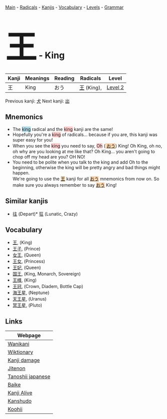 <style> bigfont {font-size: 100px}</style>
[Main](../index.md) -
[Radicals](../radicals.md) -
[Kanjis](../kanjis.md) -
[Vocabulary](../vocabulary.md) -
[Levels](../levels.md) -
[Grammar](../grammar.md)
# <bigfont> 王</bigfont> - King 

| Kanji | Meanings | Reading | Radicals | Level |
| --- | --- | --- | --- | --- |
| 王 | King | おう | [王](../radicals/王.md) (King),  | [Level 2](../levels/wk_level2.md) |

Previous kanji: [犬](犬.md) Next kanji: [出](出.md) 

## Mnemonics
 * The <span style="background-color:#ADD8E6"> king</span> radical and the <span style="background-color:#ffcccb"> king</span> kanji are the same!
* Hopefully you're a <span style="background-color:#ffcccb"> king</span> of radicals... because if you are, this kanji was super easy for you!
* When you see the <span style="background-color:#ffcccb"> king</span> you need to say, <span style="background-color:#ffcccb"> Oh</span> (<span style="background-color:#fed8b1"> [おう](https://jisho.org/search/おう)</span>) King! Oh King, oh no, oh why are you looking at me like that? Oh King... you aren't going to chop off my head are you? OH NO!
* You need to be polite when you talk to the king and add Oh to the beginning, otherwise the king will be pretty angry and bad things might happen.<br />We're going to use the <span style="background-color:#fed8b1"> [王](https://jisho.org/search/王)</span> kanji for all <span style="background-color:#fed8b1"> [おう](https://jisho.org/search/おう)</span> mnemonics from now on. So make sure you always remember to say <span style="background-color:#fed8b1"> [おう](https://jisho.org/search/おう)</span> King!


## Similar kanjis
 * [往](往.md) (Depart)* [狂](狂.md) (Lunatic, Crazy)


## Vocabulary
 * [王](../vocabulary/王.md), (King)
* [王子](../vocabulary/王.md), (Prince)
* [女王](../vocabulary/王.md), (Queen)
* [王女](../vocabulary/王.md), (Princess)
* [王妃](../vocabulary/王.md), (Queen)
* [国王](../vocabulary/王.md), (King, Monarch, Sovereign)
* [王様](../vocabulary/王.md), (King)
* [王冠](../vocabulary/王.md), (Crown, Diadem, Bottle Cap)
* [海王星](../vocabulary/王.md), (Neptune)
* [天王星](../vocabulary/王.md), (Uranus)
* [冥王星](../vocabulary/王.md), (Pluto)



## Links 

| Webpage |
| --- |
| [Wanikani          ](https://www.wanikani.com/kanji/王) |
| [Wiktionary        ](https://en.wiktionary.org/wiki/王) |
| [Kanji damage      ](http://www.kanjidamage.com/kanji/search?utf8=✓&q=王) |
| [Jitenon           ](https://jitenon.com/kanji/王) |
| [Tanoshii japanese ](https://www.tanoshiijapanese.com/dictionary/kanji.cfm?k=王) |
| [Baike             ](https://baike.baidu.com/item/王) |
| [Kanji Alive       ](https://app.kanjialive.com/王) |
| [Kanshudo          ](https://www.kanshudo.com/searchmn?q=王) |
| [Koohii            ](https://kanji.koohii.com/study/kanji/王) |
